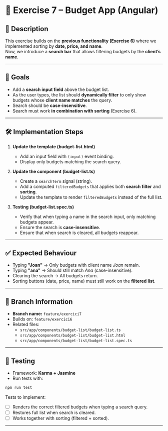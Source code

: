 # 🚀 Exercise 7 – Budget App (Angular)

## 📌 Description

This exercise builds on the **previous functionality (Exercise 6)** where we implemented sorting by **date, price, and name**.  
Now, we introduce a **search bar** that allows filtering budgets by the **client’s name**.

---

## 🎯 Goals

- Add a **search input field** above the budget list.  
- As the user types, the list should **dynamically filter** to only show budgets whose **client name matches** the query.  
- Search should be **case-insensitive**.  
- Search must work **in combination with sorting** (Exercise 6).

---

## 🛠️ Implementation Steps

1. **Update the template (budget-list.html)**  
   - Add an input field with `(input)` event binding.  
   - Display only budgets matching the search query.

2. **Update the component (budget-list.ts)**  
   - Create a `searchTerm` signal (string).  
   - Add a computed `filteredBudgets` that applies both **search filter** and **sorting**.  
   - Update the template to render `filteredBudgets` instead of the full list.

3. **Testing (budget-list.spec.ts)**  
   - Verify that when typing a name in the search input, only matching budgets appear.  
   - Ensure the search is **case-insensitive**.  
   - Ensure that when search is cleared, all budgets reappear.

---

## ✅ Expected Behaviour

- Typing **"Joan"** → Only budgets with client name *Joan* remain.  
- Typing **"ana"** → Should still match *Ana* (case-insensitive).  
- Clearing the search → All budgets return.  
- Sorting buttons (date, price, name) must still work on the **filtered list**.

---

## 📂 Branch Information

- **Branch name:** `feature/exercici7`  
- Builds on: `feature/exercici6`  
- Related files:
  - `src/app/components/budget-list/budget-list.ts`
  - `src/app/components/budget-list/budget-list.html`
  - `src/app/components/budget-list/budget-list.spec.ts`

---

## 🧪 Testing

- Framework: **Karma + Jasmine**  
- Run tests with:

```bash
npm run test
```

Tests to implement:
- [ ] Renders the correct filtered budgets when typing a search query.  
- [ ] Restores full list when search is cleared.  
- [ ] Works together with sorting (filtered + sorted).  

---
